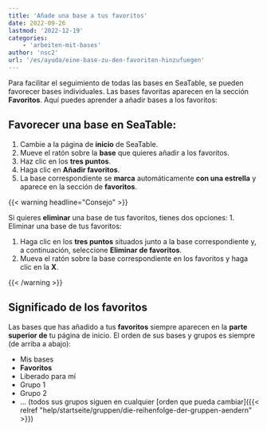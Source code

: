 ```yaml
---
title: 'Añade una base a tus favoritos'
date: 2022-09-26
lastmod: '2022-12-19'
categories:
    - 'arbeiten-mit-bases'
author: 'nsc2'
url: '/es/ayuda/eine-base-zu-den-favoriten-hinzufuegen'
---
```


Para facilitar el seguimiento de todas las bases en SeaTable, se pueden favorecer bases individuales. Las bases favoritas aparecen en la sección **Favoritos**. Aquí puedes aprender a añadir bases a los favoritos:

## Favorecer una base en SeaTable:

1. Cambie a la página de **inicio** de SeaTable.
2. Mueve el ratón sobre la **base** que quieres añadir a los favoritos.
3. Haz clic en los **tres puntos**.
4. Haga clic en **Añadir favoritos**.
5. La base correspondiente se **marca** automáticamente **con una estrella** y aparece en la sección de **favoritos**.

{{< warning headline="Consejo" >}}

Si quieres **eliminar** una base de tus favoritos, tienes dos opciones: 1. Eliminar una base de tus favoritos:

1. Haga clic en los **tres puntos** situados junto a la base correspondiente y, a continuación, seleccione **Eliminar de favoritos**.
2. Mueva el ratón sobre la base correspondiente en los favoritos y haga clic en la **X**.

{{< /warning >}}

## Significado de los favoritos

Las bases que has añadido a tus **favoritos** siempre aparecen en la **parte superior de** tu página de inicio. El orden de sus bases y grupos es siempre (de arriba a abajo):

- Mis bases
- **Favoritos**
- Liberado para mí
- Grupo 1
- Grupo 2
- ... (todos sus grupos siguen en cualquier [orden que pueda cambiar]({{< relref "help/startseite/gruppen/die-reihenfolge-der-gruppen-aendern" >}})
